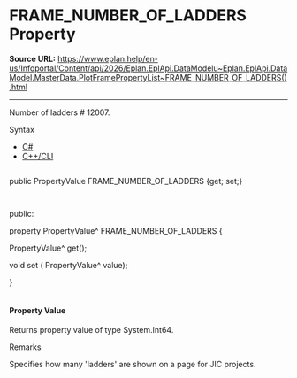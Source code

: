 # FRAME_NUMBER_OF_LADDERS Property

**Source URL:** https://www.eplan.help/en-us/Infoportal/Content/api/2026/Eplan.EplApi.DataModelu~Eplan.EplApi.DataModel.MasterData.PlotFramePropertyList~FRAME_NUMBER_OF_LADDERS().html

---

Number of ladders # 12007.

Syntax

- [C#](#i-syntax-CS)
- [C++/CLI](#i-syntax-CPP2005)

```
```
public PropertyValue FRAME_NUMBER_OF_LADDERS {get; set;}
```
```

```
```
public:

property PropertyValue^ FRAME_NUMBER_OF_LADDERS {

   PropertyValue^ get();

   void set (    PropertyValue^ value);

}
```
```

#### Property Value

Returns property value of type System.Int64.

Remarks

Specifies how many 'ladders' are shown on a page for JIC projects.
